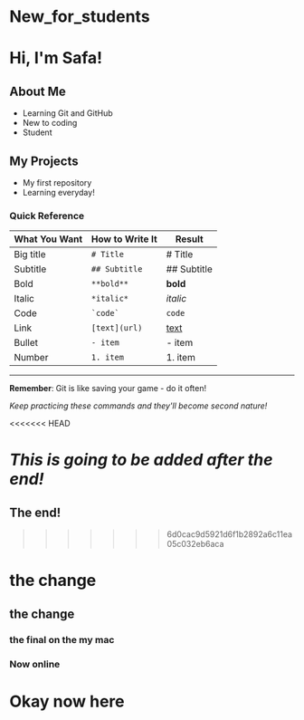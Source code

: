 # New_for_students

# Hi, I'm Safa!

## About Me
- Learning Git and GitHub
- New to coding
- Student

## My Projects
- My first repository
- Learning everyday!

### Quick Reference

| What You Want | How to Write It | Result |
|--------------|-----------------|--------|
| Big title | `# Title` | # Title |
| Subtitle | `## Subtitle` | ## Subtitle |
| Bold | `**bold**` | **bold** |
| Italic | `*italic*` | *italic* |
| Code | `` `code` `` | `code` |
| Link | `[text](url)` | [text](url) |
| Bullet | `- item` | - item |
| Number | `1. item` | 1. item |

---

**Remember**: Git is like saving your game - do it often!

*Keep practicing these commands and they'll become second nature!*

<<<<<<< HEAD

*This is going to be added after the end!*
=======
## The end!
>>>>>>> 6d0cac9d5921d6f1b2892a6c11ea05c032eb6aca

# the change

## the change

### the final on the my mac

### Now online 

# Okay now here